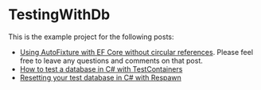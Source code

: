 # TestingWithDb

This is the example project for the following posts:

- [Using AutoFixture with EF Core without circular references](https://daninacan.com/using-autofixture-with-ef-core-without-circular-references). Please feel free to leave any questions and comments on that post.
- [How to test a database in C# with TestContainers](https://daninacan.com/how-to-test-a-database-in-c-with-testcontainers)
- [Resetting your test database in C# with Respawn](https://daninacan.com/resetting-your-test-database-in-c-with-respawn)
